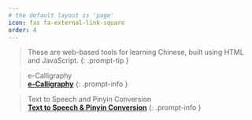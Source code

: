 ```yaml
---
# the default layout is 'page'
icon: fas fa-external-link-square
order: 4
---
```

> These are web-based tools for learning Chinese, built using HTML and JavaScript.
{: .prompt-tip }

> e-Calligraphy <br> [**e-Calligraphy**](https://linsnotes.github.io/e-calligraphy/)
{: .prompt-info }

> Text to Speech and Pinyin Conversion <br> [**Text to Speech & Pinyin Conversion**](https://linsnotes.github.io/tts/)
{: .prompt-info }


